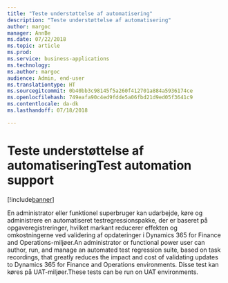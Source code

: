 ```yaml
---
title: "Teste understøttelse af automatisering"
description: "Teste understøttelse af automatisering"
author: margoc
manager: AnnBe
ms.date: 07/22/2018
ms.topic: article
ms.prod: 
ms.service: business-applications
ms.technology: 
ms.author: margoc
audience: Admin, end-user
ms.translationtype: HT
ms.sourcegitcommit: 0b40bb3c98145f5a260f412701a884a5936174ce
ms.openlocfilehash: 749eafa90c4ed9fdde5a06fbd21d9ed05f3641c9
ms.contentlocale: da-dk
ms.lasthandoff: 07/18/2018

---
```


#  <a name="test-automation-support"></a><span data-ttu-id="05542-103">Teste understøttelse af automatisering</span><span class="sxs-lookup"><span data-stu-id="05542-103">Test automation support</span></span>

[!include[banner](../../includes/banner.md)]

<span data-ttu-id="05542-104">En administrator eller funktionel superbruger kan udarbejde, køre og administrere en automatiseret testregressionspakke, der er baseret på opgaveregistreringer, hvilket markant reducerer effekten og omkostningerne ved validering af opdateringer i Dynamics 365 for Finance and Operations-miljøer.</span><span class="sxs-lookup"><span data-stu-id="05542-104">An administrator or functional power user can author, run, and manage an automated test regression suite, based on task recordings, that greatly reduces the impact and cost of validating updates to Dynamics 365 for Finance and Operations environments.</span></span> <span data-ttu-id="05542-105">Disse test kan køres på UAT-miljøer.</span><span class="sxs-lookup"><span data-stu-id="05542-105">These tests can be run on UAT environments.</span></span>
